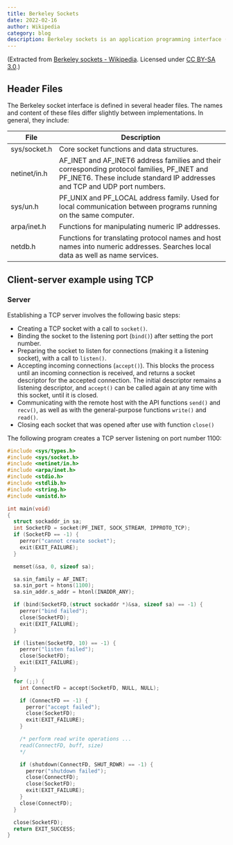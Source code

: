 ```yaml
---
title: Berkeley Sockets
date: 2022-02-16
author: Wikipedia
category: blog
description: Berkeley sockets is an application programming interface (API) for Internet sockets and Unix domain sockets, used for inter-process communication (IPC).
---
```


(Extracted from [Berkeley sockets - Wikipedia](https://en.wikipedia.org/wiki/Berkeley_sockets). Licensed under [CC BY-SA 3.0](https://creativecommons.org/licenses/by-sa/3.0/).)

## Header Files

The Berkeley socket interface is defined in several header files. The names and content of these files differ slightly between implementations. In general, they include:

| File         | Description                                                                                                                                                              |
| ------------ | ------------------------------------------------------------------------------------------------------------------------------------------------------------------------ |
| sys/socket.h | Core socket functions and data structures.                                                                                                                               |
| netinet/in.h | AF_INET and AF_INET6 address families and their corresponding protocol families, PF_INET and PF_INET6. These include standard IP addresses and TCP and UDP port numbers. |
| sys/un.h     | PF_UNIX and PF_LOCAL address family. Used for local communication between programs running on the same computer.                                                         |
| arpa/inet.h  | Functions for manipulating numeric IP addresses.                                                                                                                         |
| netdb.h      | Functions for translating protocol names and host names into numeric addresses. Searches local data as well as name services.                                            |

## Client-server example using TCP

### Server

Establishing a TCP server involves the following basic steps:

- Creating a TCP socket with a call to `socket()`.
- Binding the socket to the listening port (`bind()`) after setting the port number.
- Preparing the socket to listen for connections (making it a listening socket), with a call to `listen()`.
- Accepting incoming connections (`accept()`). This blocks the process until an incoming connection is received, and returns a socket descriptor for the accepted connection. The initial descriptor remains a listening descriptor, and `accept()` can be called again at any time with this socket, until it is closed.
- Communicating with the remote host with the API functions `send()` and `recv()`, as well as with the general-purpose functions `write()` and `read()`.
- Closing each socket that was opened after use with function `close()`

The following program creates a TCP server listening on port number 1100:

```c
#include <sys/types.h>
#include <sys/socket.h>
#include <netinet/in.h>
#include <arpa/inet.h>
#include <stdio.h>
#include <stdlib.h>
#include <string.h>
#include <unistd.h>

int main(void)
{
  struct sockaddr_in sa;
  int SocketFD = socket(PF_INET, SOCK_STREAM, IPPROTO_TCP);
  if (SocketFD == -1) {
    perror("cannot create socket");
    exit(EXIT_FAILURE);
  }

  memset(&sa, 0, sizeof sa);

  sa.sin_family = AF_INET;
  sa.sin_port = htons(1100);
  sa.sin_addr.s_addr = htonl(INADDR_ANY);

  if (bind(SocketFD,(struct sockaddr *)&sa, sizeof sa) == -1) {
    perror("bind failed");
    close(SocketFD);
    exit(EXIT_FAILURE);
  }

  if (listen(SocketFD, 10) == -1) {
    perror("listen failed");
    close(SocketFD);
    exit(EXIT_FAILURE);
  }

  for (;;) {
    int ConnectFD = accept(SocketFD, NULL, NULL);

    if (ConnectFD == -1) {
      perror("accept failed");
      close(SocketFD);
      exit(EXIT_FAILURE);
    }

    /* perform read write operations ...
    read(ConnectFD, buff, size)
    */

    if (shutdown(ConnectFD, SHUT_RDWR) == -1) {
      perror("shutdown failed");
      close(ConnectFD);
      close(SocketFD);
      exit(EXIT_FAILURE);
    }
    close(ConnectFD);
  }

  close(SocketFD);
  return EXIT_SUCCESS;
}
```
